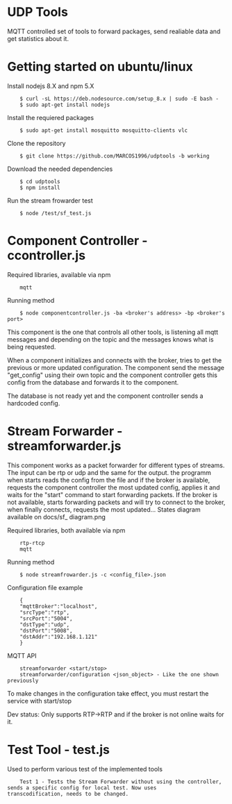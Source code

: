 # UDP Tools
MQTT controlled set of tools to forward packages, send realiable data and get statistics about it.

# Getting started on ubuntu/linux

Install nodejs 8.X and npm 5.X

        $ curl -sL https://deb.nodesource.com/setup_8.x | sudo -E bash -
        $ sudo apt-get install nodejs

Install the requiered packages

        $ sudo apt-get install mosquitto mosquitto-clients vlc

Clone the repository

        $ git clone https://github.com/MARCOS1996/udptools -b working
        
Download the needed dependencies

        $ cd udptools
        $ npm install

Run the stream frowarder test

        $ node /test/sf_test.js
        
# Component Controller - ccontroller.js

Required libraries, available via npm

        mqtt
        
Running method

        $ node componentcontroller.js -ba <broker's address> -bp <broker's port>

This component is the one that controls all other tools, is listening all mqtt messages and depending on the topic and the messages knows what is being requested.

When a component initializes and connects with the broker, tries to get the previous or more updated configuration. The component send the message "get_config" using their own topic and the component controller gets this config from the database and forwards it to the component.

The database is not ready yet and the component controller sends a hardcoded config.

# Stream Forwarder - streamforwarder.js

This component works as a packet forwarder for different types of streams. The input can be rtp or udp and the same for the output. the programm when starts reads the config from the file and if the broker is available, requests the component controller the most updated config, applies it and waits for the "start" command to start forwarding packets. If the broker is not available, starts forwarding packets and will try to connect to the broker, when finally connects, requests the most updated... States diagram available on docs/sf_ diagram.png

Required libraries, both available via npm

        rtp-rtcp
        mqtt
        
Running method

        $ node streamfrowarder.js -c <config_file>.json
        
Configuration file example

        {
        "mqttBroker":"localhost",
        "srcType":"rtp",
        "srcPort":"5004",
        "dstType":"udp",
        "dstPort":"5008",
        "dstAddr":"192.168.1.121"
        }
        
MQTT API

        streamforwarder <start/stop>
        streamforwarder/configuration <json_object> - Like the one shown previously
        
To make changes in the configuration take effect, you must restart the service with start/stop

Dev status: Only supports RTP->RTP and if the broker is not online waits for it.

# Test Tool - test.js

Used to perform various test of the implemented tools

        Test 1 - Tests the Stream Forwarder without using the controller, sends a specific config for local test. Now uses              transcodification, needs to be changed.

